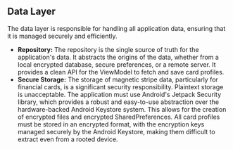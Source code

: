 ## Data Layer

The data layer is responsible for handling all application data, ensuring that it is managed securely and efficiently.

*   **Repository:** The repository is the single source of truth for the application's data. It abstracts the origins of the data, whether from a local encrypted database, secure preferences, or a remote server. It provides a clean API for the ViewModel to fetch and save card profiles.
*   **Secure Storage:** The storage of magnetic stripe data, particularly for financial cards, is a significant security responsibility. Plaintext storage is unacceptable. The application must use Android's Jetpack Security library, which provides a robust and easy-to-use abstraction over the hardware-backed Android Keystore system. This allows for the creation of encrypted files and encrypted SharedPreferences. All card profiles must be stored in an encrypted format, with the encryption keys managed securely by the Android Keystore, making them difficult to extract even from a rooted device.
